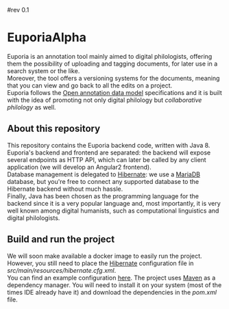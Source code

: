 #rev 0.1
# EuporiaAlpha

Euporia is an annotation tool mainly aimed to digital philologists, offering them the 
possibility of uploading and tagging documents, for later use in a search system or the like.  
Moreover, the tool offers a versioning systems for the documents, meaning that you can 
view and go back to all the edits on a project.  
Euporia follows the [Open annotation data model](http://www.openannotation.org/spec/core/) specifications and it is built
with the idea of promoting not only digital philology but _collaborative philology_ as well.  

## About this repository
This repository contains the Euporia backend code, written with Java 8. Euporia's backend and frontend
are separated: the backend will expose several endpoints as HTTP API, which can later be called by any
client application (we will develop an Angular2 frontend).  
Database management is delegated to [Hibernate](http://hibernate.org): we use a [MariaDB](https://mariadb.org) database,
but you're free to connect any supported database to the Hibernate backend without much hassle.  
Finally, Java has been chosen as the programming language for the backend since it is a very popular language and,
most importantly, it is very well known among digital humanists, such as computational linguistics and digital
philologists.


## Build and run the project
We will soon make available a docker image to easily run the project.
However, you still need to place the [Hibernate](http://hibernate.org) 
configuration file in _src/main/resources/hibernate.cfg.xml_.  
You can find an example configuration [here](https://docs.jboss.org/hibernate/orm/5.4/quickstart/html_single/).
The project uses [Maven](https://maven.apache.org/) as a dependency manager. You will need
to install it on your system (most of the times IDE already have it) and download the 
dependencies in the _pom.xml_ file.

